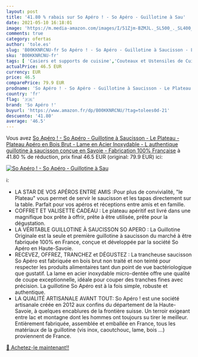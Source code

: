 ```yaml
---
layout: post
title: '41.80 % rabais sur So Apéro ! - So Apéro - Guillotine à Sau'
date: 2021-05-10 16:18:01
image: 'https://m.media-amazon.com/images/I/51Zjm-BZMJL._SL500_._SL400_.jpg'
comments: true
category: ofertas
author: 'tole.es'
slug: 'B00KKNRCNU-fr So Apéro ! - So Apéro - Guillotine à Saucisson - Le...'
sku: 'B00KKNRCNU-fr'
tags: [ 'Casiers et supports de cuisine','Couteaux et Ustensiles de Cuisine','Cuisine et Maison','Planches à découper','Range-couverts','Rangement et organisation','Rangement et organisation de cuisine','so apéro !', ]
actualPrice: 46.5 EUR
currency: EUR
price: 46.5
comparePrice: 79.9 EUR
prodname: 'So Apéro ! - So Apéro - Guillotine à Saucisson - Le Plateau - Plateau Apéro en Bois Brut - Lame en Acier Inoxydable - L authentique guillotine à saucisson conçue en Savoie - Fabrication 100% Française'
country: 'fr'
flag: '🇫🇷'
brand: 'So Apéro !'
buyurl: 'https://www.amazon.fr/dp/B00KKNRCNU/?tag=tolees0d-21'
descuento: '41.80'
average: '46.5'
---
```


Vous avez [So Apéro ! - So Apéro - Guillotine à Saucisson - Le Plateau - Plateau Apéro en Bois Brut - Lame en Acier Inoxydable - L authentique guillotine à saucisson conçue en Savoie - Fabrication 100% Française](https://www.amazon.fr/dp/B00KKNRCNU/?tag=tolees0d-21)  à  41.80 % de réduction, prix final  46.5 EUR (original: 79.9 EUR) ici:

[![So Apéro ! - So Apéro - Guillotine à Sau](https://m.media-amazon.com/images/I/51Zjm-BZMJL._SL500_._SL400_.jpg)](https://www.amazon.fr/dp/B00KKNRCNU/?tag=tolees0d-21)

ℹ️:

- LA STAR DE VOS APÉROS ENTRE AMIS :Pour plus de convivialité, "le Plateau" vous permet de servir le saucisson et les tapas directement sur la table. Parfait pour vos apéros et réceptions entre amis et en famille.
- COFFRET ET VALISETTE CADEAU : Le plateau apéritif est livré dans une magnifique box prête à offrir, prête à être utilisée, prête pour la dégustation.
- LA VÉRITABLE GUILLOTINE À SAUCISSON SO APERO : La Guillotine Originale est la seule et première guillotine à saucisson du marché à être fabriquée 100% en France, conçue et développée par la société So Apéro en Haute-Savoie.
- RECEVEZ, OFFREZ, TRANCHEZ et DÉGUSTEZ : La trancheuse saucisson So Apéro est fabriquée en bois brut non traité et non teinté pour respecter les produits alimentaires tant dun point de vue bactériologique que gustatif. La lame en acier inoxydable micro-dentée offre une qualité de coupe exceptionnelle, idéale pour couper des tranches fines avec précision. La guillotine So Apéro est à la fois simple, robuste et authentique.
- LA QUALITÉ ARTISANALE AVANT TOUT: So Apéro ! est une société artisanale créée en 2012 aux confins du département de la Haute-Savoie, à quelques encablures de la frontière suisse. Un terroir exigeant entre lac et montagne dont les hommes ont toujours su tirer le meilleur. Entièrement fabriquée, assemblée et emballée en France, tous les matériaux de la guillotine (vis inox, caoutchouc, lame, bois …) proviennent de France.

[🛒 Achetez-le maintenant!!](https://www.amazon.fr/dp/B00KKNRCNU/?tag=tolees0d-21)
